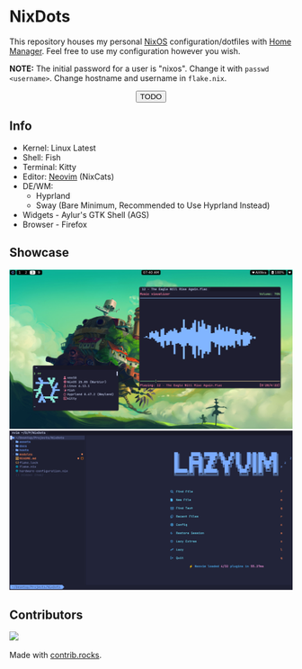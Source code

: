 # NixDots
This repository houses my personal [NixOS](https://nixos.org/) configuration/dotfiles with [Home Manager](https://github.com/nix-community/home-manager). Feel free to use my configuration however you wish.

**NOTE:** The initial password for a user is "nixos". Change it with `passwd <username>`. Change hostname and username in `flake.nix`.

<div align="center">
  <button href="./docs/TODO.md">TODO</button>
</div>

## Info
- Kernel: Linux Latest
- Shell: Fish
- Terminal: Kitty
- Editor: [Neovim](https://github.com/Voxi0/NvimDots) (NixCats)
- DE/WM:
  - Hyprland
  - Sway (Bare Minimum, Recommended to Use Hyprland Instead)
- Widgets - Aylur's GTK Shell (AGS)
- Browser - Firefox

## Showcase
![Desktop](./assets/desktop.png)
![Neovim](./assets/neovim.png)

## Contributors
<a href="https://github.com/voxi0/NixDots/graphs/contributors">
  <img src="https://contrib.rocks/image?repo=voxi0/NixDots&max=100&columns=12&anon=0"/>
</a>

Made with [contrib.rocks](https://contrib.rocks).
